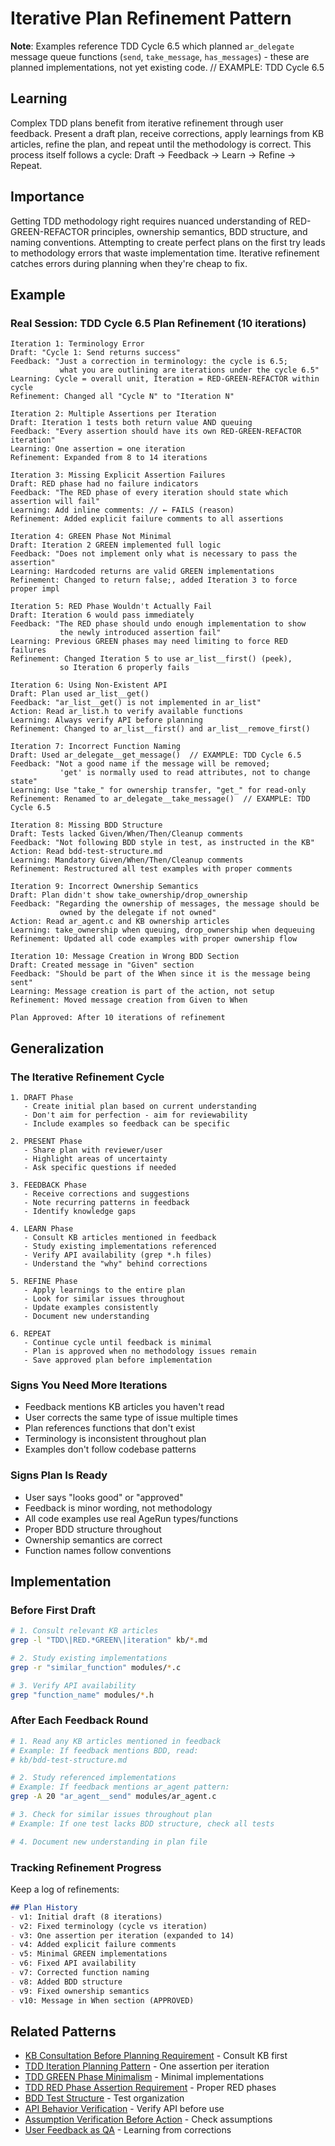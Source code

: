 # Iterative Plan Refinement Pattern

**Note**: Examples reference TDD Cycle 6.5 which planned `ar_delegate` message queue functions (`send`, `take_message`, `has_messages`) - these are planned implementations, not yet existing code.  // EXAMPLE: TDD Cycle 6.5

## Learning
Complex TDD plans benefit from iterative refinement through user feedback. Present a draft plan, receive corrections, apply learnings from KB articles, refine the plan, and repeat until the methodology is correct. This process itself follows a cycle: Draft → Feedback → Learn → Refine → Repeat.

## Importance
Getting TDD methodology right requires nuanced understanding of RED-GREEN-REFACTOR principles, ownership semantics, BDD structure, and naming conventions. Attempting to create perfect plans on the first try leads to methodology errors that waste implementation time. Iterative refinement catches errors during planning when they're cheap to fix.

## Example

### Real Session: TDD Cycle 6.5 Plan Refinement (10 iterations)

```
Iteration 1: Terminology Error
Draft: "Cycle 1: Send returns success"
Feedback: "Just a correction in terminology: the cycle is 6.5;
           what you are outlining are iterations under the cycle 6.5"
Learning: Cycle = overall unit, Iteration = RED-GREEN-REFACTOR within cycle
Refinement: Changed all "Cycle N" to "Iteration N"

Iteration 2: Multiple Assertions per Iteration
Draft: Iteration 1 tests both return value AND queuing
Feedback: "Every assertion should have its own RED-GREEN-REFACTOR iteration"
Learning: One assertion = one iteration
Refinement: Expanded from 8 to 14 iterations

Iteration 3: Missing Explicit Assertion Failures
Draft: RED phase had no failure indicators
Feedback: "The RED phase of every iteration should state which assertion will fail"
Learning: Add inline comments: // ← FAILS (reason)
Refinement: Added explicit failure comments to all assertions

Iteration 4: GREEN Phase Not Minimal
Draft: Iteration 2 GREEN implemented full logic
Feedback: "Does not implement only what is necessary to pass the assertion"
Learning: Hardcoded returns are valid GREEN implementations
Refinement: Changed to return false;, added Iteration 3 to force proper impl

Iteration 5: RED Phase Wouldn't Actually Fail
Draft: Iteration 6 would pass immediately
Feedback: "The RED phase should undo enough implementation to show
           the newly introduced assertion fail"
Learning: Previous GREEN phases may need limiting to force RED failures
Refinement: Changed Iteration 5 to use ar_list__first() (peek),
           so Iteration 6 properly fails

Iteration 6: Using Non-Existent API
Draft: Plan used ar_list__get()
Feedback: "ar_list__get() is not implemented in ar_list"
Action: Read ar_list.h to verify available functions
Learning: Always verify API before planning
Refinement: Changed to ar_list__first() and ar_list__remove_first()

Iteration 7: Incorrect Function Naming
Draft: Used ar_delegate__get_message()  // EXAMPLE: TDD Cycle 6.5
Feedback: "Not a good name if the message will be removed;
           'get' is normally used to read attributes, not to change state"
Learning: Use "take_" for ownership transfer, "get_" for read-only
Refinement: Renamed to ar_delegate__take_message()  // EXAMPLE: TDD Cycle 6.5

Iteration 8: Missing BDD Structure
Draft: Tests lacked Given/When/Then/Cleanup comments
Feedback: "Not following BDD style in test, as instructed in the KB"
Action: Read bdd-test-structure.md
Learning: Mandatory Given/When/Then/Cleanup comments
Refinement: Restructured all test examples with proper comments

Iteration 9: Incorrect Ownership Semantics
Draft: Plan didn't show take_ownership/drop_ownership
Feedback: "Regarding the ownership of messages, the message should be
           owned by the delegate if not owned"
Action: Read ar_agent.c and KB ownership articles
Learning: take_ownership when queuing, drop_ownership when dequeuing
Refinement: Updated all code examples with proper ownership flow

Iteration 10: Message Creation in Wrong BDD Section
Draft: Created message in "Given" section
Feedback: "Should be part of the When since it is the message being sent"
Learning: Message creation is part of the action, not setup
Refinement: Moved message creation from Given to When

Plan Approved: After 10 iterations of refinement
```

## Generalization

### The Iterative Refinement Cycle

```
1. DRAFT Phase
   - Create initial plan based on current understanding
   - Don't aim for perfection - aim for reviewability
   - Include examples so feedback can be specific

2. PRESENT Phase
   - Share plan with reviewer/user
   - Highlight areas of uncertainty
   - Ask specific questions if needed

3. FEEDBACK Phase
   - Receive corrections and suggestions
   - Note recurring patterns in feedback
   - Identify knowledge gaps

4. LEARN Phase
   - Consult KB articles mentioned in feedback
   - Study existing implementations referenced
   - Verify API availability (grep *.h files)
   - Understand the "why" behind corrections

5. REFINE Phase
   - Apply learnings to the entire plan
   - Look for similar issues throughout
   - Update examples consistently
   - Document new understanding

6. REPEAT
   - Continue cycle until feedback is minimal
   - Plan is approved when no methodology issues remain
   - Save approved plan before implementation
```

### Signs You Need More Iterations

- Feedback mentions KB articles you haven't read
- User corrects the same type of issue multiple times
- Plan references functions that don't exist
- Terminology is inconsistent throughout plan
- Examples don't follow codebase patterns

### Signs Plan Is Ready

- User says "looks good" or "approved"
- Feedback is minor wording, not methodology
- All code examples use real AgeRun types/functions
- Proper BDD structure throughout
- Ownership semantics are correct
- Function names follow conventions

## Implementation

### Before First Draft
```bash
# 1. Consult relevant KB articles
grep -l "TDD\|RED.*GREEN\|iteration" kb/*.md

# 2. Study existing implementations
grep -r "similar_function" modules/*.c

# 3. Verify API availability
grep "function_name" modules/*.h
```

### After Each Feedback Round
```bash
# 1. Read any KB articles mentioned in feedback
# Example: If feedback mentions BDD, read:
# kb/bdd-test-structure.md

# 2. Study referenced implementations
# Example: If feedback mentions ar_agent pattern:
grep -A 20 "ar_agent__send" modules/ar_agent.c

# 3. Check for similar issues throughout plan
# Example: If one test lacks BDD structure, check all tests

# 4. Document new understanding in plan file
```

### Tracking Refinement Progress
Keep a log of refinements:
```markdown
## Plan History
- v1: Initial draft (8 iterations)
- v2: Fixed terminology (cycle vs iteration)
- v3: One assertion per iteration (expanded to 14)
- v4: Added explicit failure comments
- v5: Minimal GREEN implementations
- v6: Fixed API availability
- v7: Corrected function naming
- v8: Added BDD structure
- v9: Fixed ownership semantics
- v10: Message in When section (APPROVED)
```

## Related Patterns
- [KB Consultation Before Planning Requirement](kb-consultation-before-planning-requirement.md) - Consult KB first
- [TDD Iteration Planning Pattern](tdd-iteration-planning-pattern.md) - One assertion per iteration
- [TDD GREEN Phase Minimalism](tdd-green-phase-minimalism.md) - Minimal implementations
- [TDD RED Phase Assertion Requirement](tdd-red-phase-assertion-requirement.md) - Proper RED phases
- [BDD Test Structure](bdd-test-structure.md) - Test organization
- [API Behavior Verification](api-behavior-verification.md) - Verify API before use
- [Assumption Verification Before Action](assumption-verification-before-action.md) - Check assumptions
- [User Feedback as QA](user-feedback-as-qa.md) - Learning from corrections
